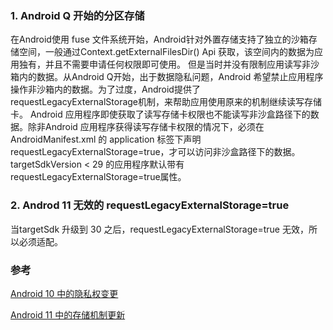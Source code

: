 ### 1. Android Q 开始的分区存储

在Android使用 fuse 文件系统开始，Android针对外置存储支持了独立的沙箱存储空间，一般通过Context.getExternalFilesDir() Api 获取，该空间内的数据为应用独有，并且不需要申请任何权限即可使用。
但是当时并没有限制应用读写非沙箱内的数据。从Android Q开始，出于数据隐私问题，Android 希望禁止应用程序操作非沙箱内的数据。为了过度，Android提供了requestLegacyExternalStorage机制，来帮助应用使用原来的机制继续读写存储卡。
Android 应用程序即使获取了读写存储卡权限也不能读写非沙盒路径下的数据。除非Android 应用程序获得读写存储卡权限的情况下，必须在 AndroidManifest.xml 的 application 标签下声明 requestLegacyExternalStorage=true，才可以访问非沙盒路径下的数据。
targetSdkVersion < 29 的应用程序默认带有requestLegacyExternalStorage=true属性。

### 2. Androd 11 无效的 requestLegacyExternalStorage=true

当targetSdk 升级到 30 之后，requestLegacyExternalStorage=true 无效，所以必须适配。


### 参考

[Android 10 中的隐私权变更](https://developer.android.com/about/versions/10/privacy/changes?hl=zh-cn#scoped-storage)

[Android 11 中的存储机制更新](https://developer.android.com/about/versions/11/privacy/storage)

